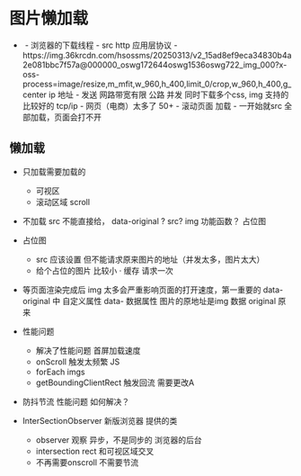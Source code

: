 # 图片懒加载

- <img src=""/> 
  - 浏览器的下载线程
  - src  http 应用层协议
  - https://img.36krcdn.com/hsossms/20250313/v2_15ad8ef9eca34830b4a2e081bbc7f57a@000000_oswg172644oswg1536oswg722_img_000?x-oss-process=image/resize,m_mfit,w_960,h_400,limit_0/crop,w_960,h_400,g_center
    ip 地址
  - 发送 网路带宽有限 公路 
    并发 同时下载多个css, img 支持的比较好的 
    tcp/ip 
  - 网页（电商）太多了 50+ 
  - 滚动页面 加载
  - 一开始就src 全部加载，页面会打不开 
## 懒加载
  - 只加载需要加载的 
    - 可视区 
    - 滚动区域 scroll 
  - 不加载
    src 不能直接给， data-original ?
    src? img 功能函数？ 占位图
  - 占位图
    - src 应该设置  但不能请求原来图片的地址（并发太多，图片太大）
    - 给个占位的图片 比较小 ·
      缓存 请求一次 
- 等页面渲染完成后
  img 太多会严重影响页面的打开速度，第一重要的 
  data-original 中
  自定义属性 data- 数据属性
  图片的原地址是img 数据
  original 原来
- 性能问题
  - 解决了性能问题 首屏加载速度  
  - onScroll 触发太频繁  JS 
  - forEach imgs 
  - getBoundingClientRect 触发回流 需要更改A
- 防抖节流
  性能问题 如何解决？

- InterSectionObserver 新版浏览器 提供的类
  - observer 观察 异步，不是同步的 浏览器的后台
  - intersection rect 和可视区域交叉
  - 不再需要onscroll 不需要节流 
   